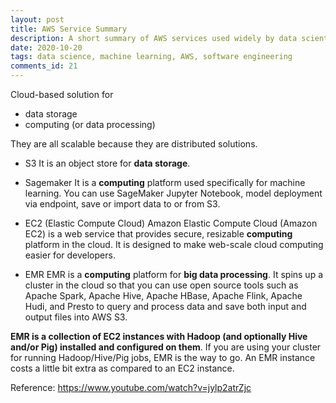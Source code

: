 ```yaml
---
layout: post
title: AWS Service Summary
description: A short summary of AWS services used widely by data scientists.
date: 2020-10-20
tags: data science, machine learning, AWS, software engineering
comments_id: 21
---
```


Cloud-based solution for 
- data storage
- computing (or data processing)

They are all scalable because they are distributed solutions.

- S3
It is an object store for **data storage**.

- Sagemaker
It is a **computing** platform used specifically for machine learning. You can use SageMaker Jupyter Notebook, model deployment via endpoint, save or import data to or from S3.

- EC2 (Elastic Compute Cloud)
Amazon Elastic Compute Cloud (Amazon EC2) is a web service that provides secure, resizable **computing** platform in the cloud. It is designed to make web-scale cloud computing easier for developers. 

- EMR
EMR is a **computing** platform for **big data processing**. It spins up a cluster in the cloud so that you can use open source tools such as Apache Spark, Apache Hive, Apache HBase, Apache Flink, Apache Hudi, and Presto to query and process data and save both input and output files into AWS S3.

**EMR is a collection of EC2 instances with Hadoop (and optionally Hive and/or Pig) installed and configured on them**. If you are using your cluster for running Hadoop/Hive/Pig jobs, EMR is the way to go. An EMR instance costs a little bit extra as compared to an EC2 instance.

Reference: https://www.youtube.com/watch?v=jylp2atrZjc